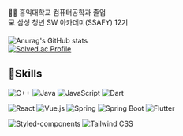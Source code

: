 
👩‍🎓 홍익대학교 컴퓨터공학과 졸업</br>
💻 삼성 청년 SW 아카데미(SSAFY) 12기</br>

![Anurag's GitHub stats](https://github-readme-stats.vercel.app/api?username=mint130&show_icons=true) </br>
[![Solved.ac Profile](http://mazassumnida.wtf/api/v2/generate_badge?boj=mintminju130)](https://solved.ac/mintminju130/)

## 💪Skills
![C++](https://img.shields.io/badge/C++-00599C.svg?&style=for-the-badge&logo=C++&logoColor=white)
![Java](https://img.shields.io/badge/Java-007396.svg?&style=for-the-badge&logo=Java&logoColor=white)
![JavaScript](https://img.shields.io/badge/JavaScript-F7DF1E.svg?&style=for-the-badge&logoColor=white)
![Dart](https://img.shields.io/badge/Dart-0175C2.svg?&style=for-the-badge&logoColor=white)

![React](https://img.shields.io/badge/React-61DAFB.svg?&style=for-the-badge&logo=React&logoColor=white)
![Vue.js](https://img.shields.io/badge/Vue.js-4FC08D.svg?&style=for-the-badge&logo=Vue.js&logoColor=white)
![Spring](https://img.shields.io/badge/Spring-6DB33F.svg?&style=for-the-badge&logo=Spring&logoColor=white)
![Spring Boot](https://img.shields.io/badge/Spring%20Boot-6DB33F.svg?&style=for-the-badge&logo=Spring%20Boot&logoColor=white)
![Flutter](https://img.shields.io/badge/Flutter-02569B.svg?&style=for-the-badge&logo=Flutter&logoColor=white)

![Styled-components](https://img.shields.io/badge/styled%20components-DB7093.svg?&style=for-the-badge&logo=styled%20components&logoColor=white)
![Tailwind CSS](https://img.shields.io/badge/Tailwind%20CSS-06B6D4.svg?&style=for-the-badge&logo=Tailwind%20CSS&logoColor=white)
